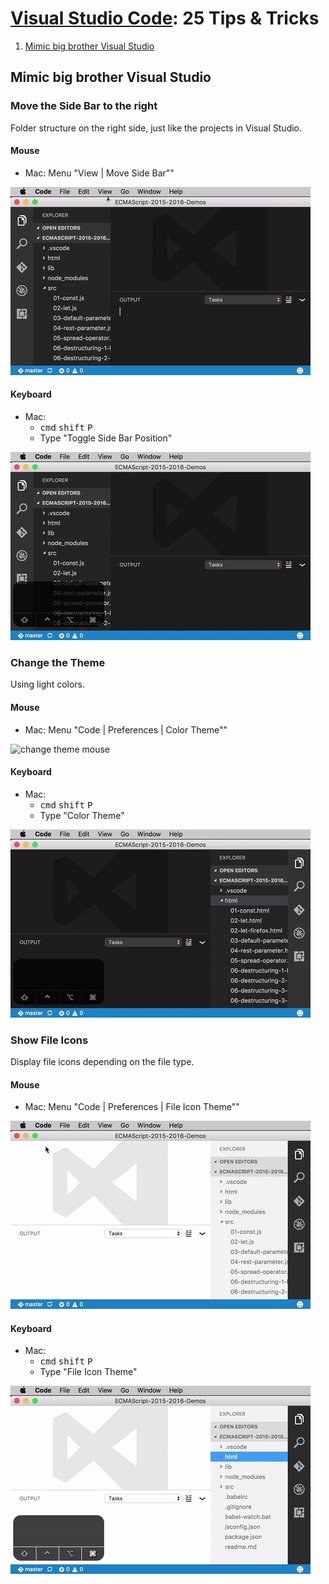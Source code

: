 # [Visual Studio Code](https://code.visualstudio.com): 25 Tips & Tricks

1. [Mimic big brother Visual Studio](#mimic-visual-studio)


## <a name="mimic-visual-studio"></a>Mimic big brother Visual Studio

### Move the Side Bar to the right

Folder structure on the right side, just like the projects in Visual Studio.

#### Mouse
* Mac: Menu "View | Move Side Bar""

![move side bar mouse](/gifs/move-side-bar-mouse-480.gif)

#### Keyboard
* Mac:
    * <kbd>cmd</kbd> <kbd>shift</kbd> <kbd>P</kbd>
    * Type "Toggle Side Bar Position"

![move side bar keyboard](/gifs/move-side-bar-keyboard-480.gif)

### Change the Theme

Using light colors.

#### Mouse
* Mac: Menu "Code | Preferences | Color Theme""

![change theme mouse](/gifs/light-color-theme-mouse-480.gif)

#### Keyboard
* Mac:
    * <kbd>cmd</kbd> <kbd>shift</kbd> <kbd>P</kbd>
    * Type "Color Theme"

![change theme keyboard](/gifs/light-color-theme-keyboard-480.gif)

### Show File Icons

Display file icons depending on the file type.

#### Mouse
* Mac: Menu "Code | Preferences | File Icon Theme""

![show file icons mouse](/gifs/file-icons-mouse-480.gif)

#### Keyboard
* Mac:
    * <kbd>cmd</kbd> <kbd>shift</kbd> <kbd>P</kbd>
    * Type "File Icon Theme"

![show file icons keyboard](/gifs/file-icons-keyboard-480.gif)
